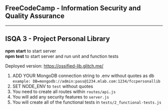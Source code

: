 ## **FreeCodeCamp** - Information Security and Quality Assurance

---

## ISQA 3 - Project Personal Library

**npm start** to start server  
**npm test** to start server and run unit and function tests

Deployed version: https://ossified-lib.glitch.me/

1. ADD YOUR MongoDB connection string to .env without quotes as db
   `example: DB=mongodb://admin:pass@1234.mlab.com:1234/fccpersonallib`
2. SET NODE_ENV to `test` without quotes
3. You need to create all routes within `routes/api.js`
4. You will add any security features to `server.js`
5. You will create all of the functional tests in `tests/2_functional-tests.js`
